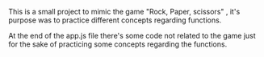 This is a small project to mimic the game "Rock, Paper, scissors" , it's purpose was to practice different concepts regarding functions.

At the end of the app.js file there's some code not related to the game just for the sake of practicing some concepts regarding the functions.
